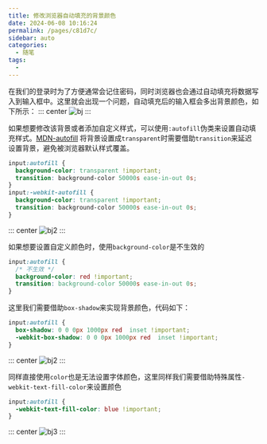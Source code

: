 ```yaml
---
title: 修改浏览器自动填充的背景颜色
date: 2024-06-08 10:16:24
permalink: /pages/c81d7c/
sidebar: auto
categories:
  - 随笔
tags:
  - 
---
```

在我们的登录时为了方便通常会记住密码，同时浏览器也会通过自动填充将数据写入到输入框中。这里就会出现一个问题，自动填充后的输入框会多出背景颜色，如下所示：
::: center
![bj](https://lhost.oss-cn-chengdu.aliyuncs.com/blog/20240613101549.png)
:::

如果想要修改该背景或者添加自定义样式，可以使用`:autofill`伪类来设置自动填充样式。[MDN-autofill](https://developer.mozilla.org/zh-CN/docs/Web/CSS/:autofill)
将背景设置成`transparent`时需要借助`transition`来延迟设置背景，避免被浏览器默认样式覆盖。
```scss
input:autofill {
  background-color: transparent !important;  
  transition: background-color 50000s ease-in-out 0s;
}
input:-webkit-autofill {
  background-color: transparent !important;  
  transition: background-color 50000s ease-in-out 0s;
}
```
::: center
![bj2](https://lhost.oss-cn-chengdu.aliyuncs.com/blog/20240613142209.png)
:::

如果想要设置自定义颜色时，使用`background-color`是不生效的
```css
input:autofill {
  /* 不生效 */
  background-color: red !important;  
  transition: background-color 50000s ease-in-out 0s;
}
```
这里我们需要借助`box-shadow`来实现背景颜色，代码如下：
```css
input:autofill {
  box-shadow: 0 0 0px 1000px red  inset !important; 
  -webkit-box-shadow: 0 0 0px 1000px red  inset !important; 
}
```
::: center
![bj2](https://lhost.oss-cn-chengdu.aliyuncs.com/blog/20240613142546.png)
:::


同样直接使用`color`也是无法设置字体颜色，这里同样我们需要借助特殊属性`-webkit-text-fill-color`来设置颜色
```css
input:autofill {
  -webkit-text-fill-color: blue !important;
}
```
::: center
![bj3](https://lhost.oss-cn-chengdu.aliyuncs.com/blog/20240613143312.png)
:::